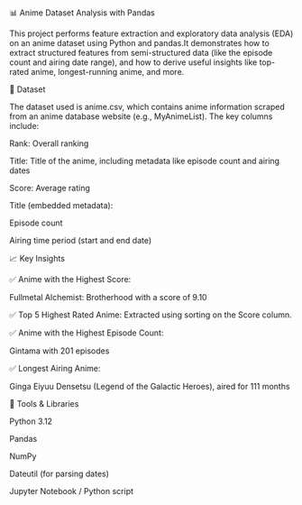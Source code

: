 📊 Anime Dataset Analysis with Pandas

This project performs feature extraction and exploratory data analysis (EDA) on an anime dataset using Python and pandas.It demonstrates how to extract structured features from semi-structured data (like the episode count and airing date range), and how to derive useful insights like top-rated anime, longest-running anime, and more.

📁 Dataset

The dataset used is anime.csv, which contains anime information scraped from an anime database website (e.g., MyAnimeList). The key columns include:

Rank: Overall ranking

Title: Title of the anime, including metadata like episode count and airing dates

Score: Average rating

Title (embedded metadata):

Episode count

Airing time period (start and end date)

📈 Key Insights

✅ Anime with the Highest Score:

Fullmetal Alchemist: Brotherhood with a score of 9.10

✅ Top 5 Highest Rated Anime:
Extracted using sorting on the Score column.

✅ Anime with the Highest Episode Count:

Gintama with 201 episodes

✅ Longest Airing Anime:

Ginga Eiyuu Densetsu (Legend of the Galactic Heroes), aired for 111 months

🧠 Tools & Libraries

Python 3.12

Pandas

NumPy

Dateutil (for parsing dates)

Jupyter Notebook / Python script
